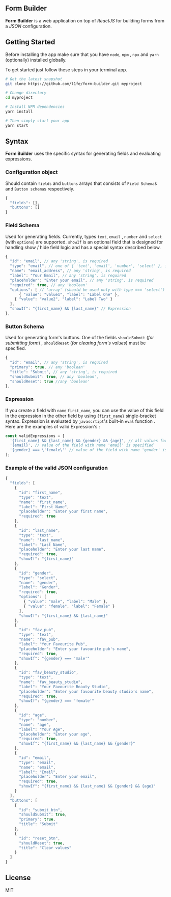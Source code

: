 ## Form Builder

**Form Builder** is a web application on top of *ReactJS* for building forms from a *JSON* configuration.

## Getting Started

Before installing the app make sure that you have `node`, `npm` , `npx` and `yarn` (optionally) installed globally.

To get started just follow these steps in your terminal app.

```bash
# Get the latest snapshot
git clone https://github.com/l1fe/form-builder.git myproject

# Change directory
cd myproject

# Install NPM dependencies
yarn install

# Then simply start your app
yarn start
```

## Syntax

**Form Builder** uses the specific syntax for generating fields and evaluating  expressions.

### Configuration object

Should contain `fields` and `buttons` arrays that consists of `Field Schema`s and `Button schema`s respectively.

```js
{
  "fields": [],
  "buttons": []
}
```

### Field Schema

Used for generating fields.
Currently, types `text`, `email` , `number` and `select` (with `options`) are supported.
`showIf` is an optional field that is designed for handling show / hide field logic and has a special syntax described below.
```js
{
  "id": "email", // any 'string', is required
  "type": "email", // one of { 'text', 'email', 'number', 'select' }, is required
  "name": "email_address", // any 'string', is required
  "label": "Your Email", // any 'string', is required
  "placeholder": "Enter your email", // any 'string', is required
  "required": true, // any 'boolean'
  "options": [ // 'array' (should be used only with type === 'select')
      { "value": "value1", "label": "Label One" },
  	{ "value": "value2", "label": "Label Two" }
  ],
  "showIf": "{first_name} && {last_name}" // Expression
},
```

### Button Schema

Used for generating form's buttons. One of the fields `shouldSubmit`  (*for submitting form*) , `shouldReset` (*for clearing form's values*) must be specified.
```js
{
  "id": "email", // any 'string', is required
  "primary": true, // any 'boolean'
  "title": "Submit", // any 'string', is required
  "shouldSubmit": true, // any 'boolean',
  "shouldReset": true //any 'boolean'
},
```

### Expression

If you create a field with `name` `first_name`, you can use the value of this field in the expression in the other field by using `{first_name}` single-bracket syntax.
Expression is evaluated by `javascrtipt`'s built-in `eval` function .
Here are the examples of valid Expression's :
```js
const validExpressions = [
  '{first_name} && {last_name} && {gender} && {age}', // all values for the fields with given names are specified
  '{email}', // value of the field with name 'email' is specified
  '{gender} === \'female\'' // value of the field with name 'gender' is 'female'
];
```

### Example of the valid JSON configuration
```js
{
  "fields": [
    {
      "id": "first_name",
      "type": "text",
      "name": "first_name",
      "label": "First Name",
      "placeholder": "Enter your first name",
      "required": true
    },
    {
      "id": "last_name",
      "type": "text",
      "name": "last_name",
      "label": "Last Name",
      "placeholder": "Enter your last name",
      "required": true,
      "showIf": "{first_name}"
    },
    {
      "id": "gender",
      "type": "select",
      "name": "gender",
      "label": "Gender",
      "required": true,
      "options": [
        { "value": "male", "label": "Male" },
        { "value": "female", "label": "Female" }
      ],
      "showIf": "{first_name} && {last_name}"
    },
    {
      "id": "fav_pub",
      "type": "text",
      "name": "fav_pub",
      "label": "Your Favourite Pub",
      "placeholder": "Enter your favourite pub's name",
      "required": true,
      "showIf": "{gender} === 'male'"
    },
    {
      "id": "fav_beauty_studio",
      "type": "text",
      "name": "fav_beauty_studio",
      "label": "Your Favourite Beauty Studio",
      "placeholder": "Enter your favourite beauty studio's name",
      "required": true,
      "showIf": "{gender} === 'female'"
    },
    {
      "id": "age",
      "type": "number",
      "name": "age",
      "label": "Your Age",
      "placeholder": "Enter your age",
      "required": true,
      "showIf": "{first_name} && {last_name} && {gender}"
    },
    {
      "id": "email",
      "type": "email",
      "name": "email",
      "label": "Email",
      "placeholder": "Enter your email",
      "required": true,
      "showIf": "{first_name} && {last_name} && {gender} && {age}"
    }
  ],
  "buttons": [
    {
      "id": "submit_btn",
      "shouldSubmit": true,
      "primary": true,
      "title": "Submit"
    },
    {
      "id": "reset_btn",
      "shouldReset": true,
      "title": "Clear values"
    }
  ]
}
```

## License
MIT
